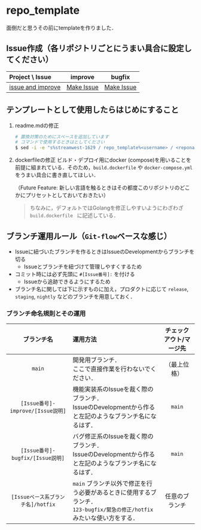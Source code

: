 # repo_template
面倒だと思うその前にtemplateを作りました．

## Issue作成（各リポジトリごとにうまい具合に設定してください）
| Project \ Issue | improve | bugfix |
| :-- | :-: | :-: |
| [issue and improve][@issue_and_improve] | [Make Issue][improve@issue_and_improve] | [Make Issue][bugfix@issue_and_improve] |

## テンプレートとして使用したらはじめにすること
1. readme.mdの修正
    ```sh
    # 置換対策のためにスペースを追加しています
    # コマンドで使用するときはとしてください
    $ sed -i -e "s%streamwest-1629 / repo_template%<username> / <reponame>%g" readme.md
    ```

3. dockerfileの修正
    ビルド・デプロイ用にdocker (compose)を用いることを前提に組まれている．そのため，`build.dockerfile` や `docker-compose.yml` をうまい具合に書き直してほしい．
    
    （Future Feature: 新しい言語を触るときはその都度このリポジトリのどこかにプリセットとしておいておきたい）

    > ちなみに，デフォルトではGolangを修正しやすいようにわざわざ `build.dockerfile ` に記述している．

## ブランチ運用ルール（`Git-flow`ベースな感じ）
- Issueに紐づいたブランチを作るときはIssueのDevelopmentからブランチを切る
    - Issueとブランチを紐づけて管理しやすくするため
- コミット時には必ず先頭に `#[Issue番号]:` を付ける
    - Issueから追跡できるようにするため
- ブランチ名に関しては下に示すものに加え，プロダクトに応じて `release`, `staging`, `nightly` などのブランチを用意しておく．

### ブランチ命名規則とその運用
| ブランチ名 | 運用方法 | チェックアウト/マージ先 |
| :-: | :-- | :-: |
| `main` | 開発用ブランチ．<br/>ここで直接作業を行わないでください． | （最上位格） |
| `[Issue番号]-improve/[Issue説明]` | 機能実装系のIssueを裁く際のブランチ．<br/>IssueのDevelopmentから作ると左記のようなブランチ名になるはず． | `main` |
| `[Issue番号]-bugfix/[Issue説明]` | バグ修正系のIssueを裁く際のブランチ．<br/>IssueのDevelopmentから作ると左記のようなブランチ名になるはず． | `main` |
| `[Issueベース系ブランチ名]/hotfix` | `main` ブランチ以外で修正を行う必要があるときに使用するブランチ．<br/>`123-bugfix/緊急の修正/hotfix` みたいな使い方をする． | 任意のブランチ |

<!-- Issue and Improve project -->
[@issue_and_improve]:https://github.com/streamwest-1629/repo_template/projects/1 
<!-- Make Issue in Issue and Improve project -->
[improve@issue_and_improve]:https://github.com/streamwest-1629/repo_template/issues/new?labels=enhancement&template=improve.md&title=improve%2F%3C%E6%A9%9F%E8%83%BD%E3%81%AE%E7%B0%A1%E5%8D%98%E3%81%AA%E8%AA%AC%E6%98%8E%3E&projects=streamwest-1629/repo_template/1
<!-- Make Issue in Issue and Improve project -->
[bugfix@issue_and_improve]:https://github.com/streamwest-1629/repo_template/issues/new?labels=bug&template=bugfix.md&title=bugfix%2F%3C%E5%95%8F%E9%A1%8C%E3%81%AE%E7%B0%A1%E5%8D%98%E3%81%AA%E8%AA%AC%E6%98%8E%3E&projects=streamwest-1629/repo_template/1

